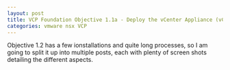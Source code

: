 ```yaml
---
layout: post
title: VCP Foundation Objective 1.1a - Deploy the vCenter Appliance (vCSA)
categories: vmware nsx VCP
---
```


Objective 1.2 has a few ionstallations and quite long processes, so I am going to split it up into multiple posts, each with plenty of screen shots detailing the different aspects. 